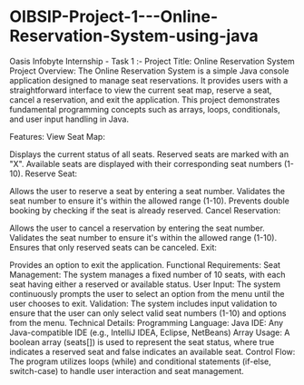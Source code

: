 # OIBSIP-Project-1---Online-Reservation-System-using-java
Oasis Infobyte Internship - Task 1 :-
Project Title: Online Reservation System
Project Overview:
The Online Reservation System is a simple Java console application designed to manage seat reservations. It provides users with a straightforward interface to view the current seat map, reserve a seat, cancel a reservation, and exit the application. This project demonstrates fundamental programming concepts such as arrays, loops, conditionals, and user input handling in Java.

Features:
View Seat Map:

Displays the current status of all seats.
Reserved seats are marked with an "X".
Available seats are displayed with their corresponding seat numbers (1-10).
Reserve Seat:

Allows the user to reserve a seat by entering a seat number.
Validates the seat number to ensure it's within the allowed range (1-10).
Prevents double booking by checking if the seat is already reserved.
Cancel Reservation:

Allows the user to cancel a reservation by entering the seat number.
Validates the seat number to ensure it's within the allowed range (1-10).
Ensures that only reserved seats can be canceled.
Exit:

Provides an option to exit the application.
Functional Requirements:
Seat Management: The system manages a fixed number of 10 seats, with each seat having either a reserved or available status.
User Input: The system continuously prompts the user to select an option from the menu until the user chooses to exit.
Validation: The system includes input validation to ensure that the user can only select valid seat numbers (1-10) and options from the menu.
Technical Details:
Programming Language: Java
IDE: Any Java-compatible IDE (e.g., IntelliJ IDEA, Eclipse, NetBeans)
Array Usage: A boolean array (seats[]) is used to represent the seat status, where true indicates a reserved seat and false indicates an available seat.
Control Flow: The program utilizes loops (while) and conditional statements (if-else, switch-case) to handle user interaction and seat management.
